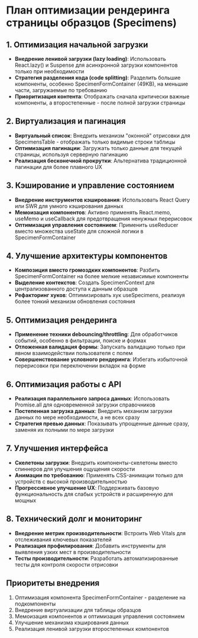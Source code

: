 # План оптимизации рендеринга страницы образцов (Specimens)

## 1. Оптимизация начальной загрузки
- **Внедрение ленивой загрузки (lazy loading)**: Использовать React.lazy() и Suspense для асинхронной загрузки компонентов только при необходимости
- **Стратегия разделения кода (code splitting)**: Разделить большие компоненты, особенно SpecimenFormContainer (49KB), на меньшие части, загружаемые по требованию
- **Приоритизация контента**: Отображать сначала критически важные компоненты, а второстепенные - после полной загрузки страницы

## 2. Виртуализация и пагинация
- **Виртуальный список**: Внедрить механизм "оконной" отрисовки для SpecimensTable - отображать только видимые строки таблицы
- **Оптимизация пагинации**: Загружать только данные для текущей страницы, используя серверную пагинацию
- **Реализация бесконечной прокрутки**: Альтернатива традиционной пагинации для более плавного UX

## 3. Кэширование и управление состоянием
- **Внедрение инструментов кэширования**: Использовать React Query или SWR для умного кэширования данных
- **Мемоизация компонентов**: Активно применять React.memo, useMemo и useCallback для предотвращения ненужных перерисовок
- **Оптимизация управления состоянием**: Применить useReducer вместо множества useState для сложной логики в SpecimenFormContainer

## 4. Улучшение архитектуры компонентов
- **Композиция вместо громоздких компонентов**: Разбить SpecimenFormContainer на более мелкие независимые компоненты
- **Выделение контекстов**: Создать SpecimenContext для централизованного доступа к данным образцов
- **Рефакторинг хуков**: Оптимизировать хук useSpecimens, реализуя более тонкий механизм обновления состояния

## 5. Оптимизация рендеринга
- **Применение техники debouncing/throttling**: Для обработчиков событий, особенно в фильтрации, поиске и формах
- **Отложенная валидация формы**: Запускать валидацию только при явном взаимодействии пользователя с полем
- **Совершенствование условного рендеринга**: Избегать избыточной перерисовки при переключении вкладок на форме

## 6. Оптимизация работы с API
- **Реализация параллельного запроса данных**: Использовать Promise.all для одновременной загрузки справочников
- **Постепенная загрузка данных**: Внедрить механизм загрузки данных по мере необходимости, а не всех сразу
- **Стратегия превью данных**: Показывать упрощенные данные сразу, заменяя их полными по мере загрузки

## 7. Улучшения интерфейса
- **Скелетоны загрузки**: Внедрить компоненты-скелетоны вместо спиннеров для улучшения ощущения скорости
- **Анимации по требованию**: Применять CSS-анимации только для устройств с высокой производительностью
- **Прогрессивное улучшение UX**: Поддерживать базовую функциональность для слабых устройств и расширенную для мощных

## 8. Технический долг и мониторинг
- **Внедрение метрик производительности**: Встроить Web Vitals для отслеживания ключевых показателей
- **Реализация профилирования**: Добавить инструменты для выявления узких мест в производительности
- **Тесты производительности**: Разработать автоматизированные тесты для контроля скорости отрисовки

## Приоритеты внедрения

1. Оптимизация компонента SpecimenFormContainer - разделение на подкомпоненты
2. Внедрение виртуализации для таблицы образцов
3. Мемоизация компонентов и оптимизация управления состоянием
4. Улучшение механизма кэширования данных
5. Реализация ленивой загрузки второстепенных компонентов 